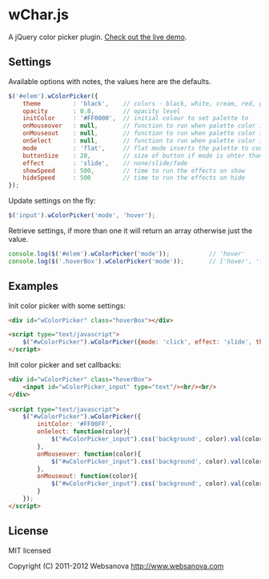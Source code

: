 # wChar.js

A jQuery color picker plugin. [Check out the live demo](http://www.websanova.com/plugins/color-pickers/jquery).


## Settings

Available options with notes, the values here are the defaults.

```javascript
$('#elem').wColorPicker({
    theme         : 'black',    // colors - black, white, cream, red, green, blue, yellow, orange, plum
    opacity       : 0.8,        // opacity level
    initColor     : '#FF0000',  // initial colour to set palette to
    onMouseover   : null,       // function to run when palette color is moused over
    onMouseout    : null,       // function to run when palette color is moused out
    onSelect      : null,       // function to run when palette color is selected
    mode          : 'flat',     // flat mode inserts the palette to container, other modes insert button into container - hover, click
    buttonSize    : 20,         // size of button if mode is ohter than flat
    effect        : 'slide',    // none/slide/fade
    showSpeed     : 500,        // time to run the effects on show
    hideSpeed     : 500         // time to run the effects on hide
});
```

Update settings on the fly:

```javascript
$('input').wColorPicker('mode', 'hover');
```

Retrieve settings, if more than one it will return an array otherwise just the value.

```javascript
console.log($('#elem').wColorPicker('mode'));           // 'hover'
console.log($('.hoverBox').wColorPicker('mode'));       // ['hover', 'flat', 'click']
```


## Examples


Init color picker with some settings:

```html
<div id="wColorPicker" class="hoverBox"></div>

<script type="text/javascript">
    $("#wColorPicker").wColorPicker({mode: 'click', effect: 'slide', theme: 'plum'});
</script>
```

Init color picker and set callbacks:

```html
<div id="wColorPicker" class="hoverBox">
    <input id="wColorPicker_input" type="text"/><br/><br/>
</div>
    
<script type="text/javascript">
    $("#wColorPicker").wColorPicker({
        initColor: '#FF00FF',
        onSelect: function(color){
            $("#wColorPicker_input").css('background', color).val(color);
        },
        onMouseover: function(color){
            $("#wColorPicker_input").css('background', color).val(color);
        },
        onMouseout: function(color){
            $("#wColorPicker_input").css('background', color).val(color);
        }
    });
</script>
```


## License

MIT licensed

Copyright (C) 2011-2012 Websanova http://www.websanova.com